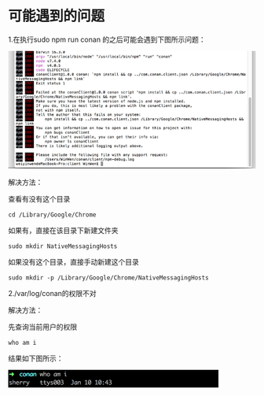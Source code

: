 # 可能遇到的问题

1.在执行sudo npm run conan 的之后可能会遇到下图所示问题：

![](/assets/报错1.png)

解决方法：

查看有没有这个目录

```
cd /Library/Google/Chrome
```

如果有，直接在该目录下新建文件夹

```
sudo mkdir NativeMessagingHosts
```

如果没有这个目录，直接手动新建这个目录

```
sudo mkdir -p /Library/Google/Chrome/NativeMessagingHosts
```

2./var/log/conan的权限不对

解决方法：

先查询当前用户的权限

    who am i

结果如下图所示：

![](/assets/log权限.png)

